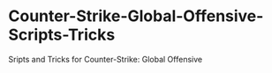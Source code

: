 # Counter-Strike-Global-Offensive-Scripts-Tricks
Sripts and Tricks for Counter-Strike: Global Offensive
